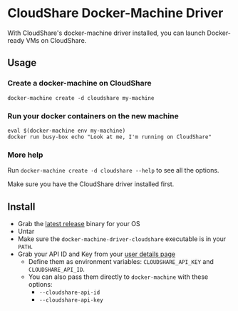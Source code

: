 # CloudShare Docker-Machine Driver

With CloudShare's docker-machine driver installed, you can launch Docker-ready VMs on CloudShare.

## Usage

### Create a docker-machine on CloudShare

`docker-machine create -d cloudshare my-machine`

### Run your docker containers on the new machine

```
eval $(docker-machine env my-machine)
docker run busy-box echo "Look at me, I'm running on CloudShare"
```

### More help

Run `docker-machine create -d cloudshare --help` to see all the options.

Make sure you have the CloudShare driver installed first.


## Install

- Grab the [latest release](https://github.com/cloudshare/docker-machine-driver-cloudshare/releases) binary for your OS
- Untar 
- Make sure the `docker-machine-driver-cloudshare` executable is in your `PATH`.
- Grab your API ID and Key from your [user details page](https://use.cloudshare.com/Ent/Vendor/UserDetails.aspx)
    - Define them as environment variables: `CLOUDSHARE_API_KEY` and `CLOUDSHARE_API_ID`.
    - You can also pass them directly to `docker-machine` with these options:
        - `--cloudshare-api-id`
        - `--cloudshare-api-key`


